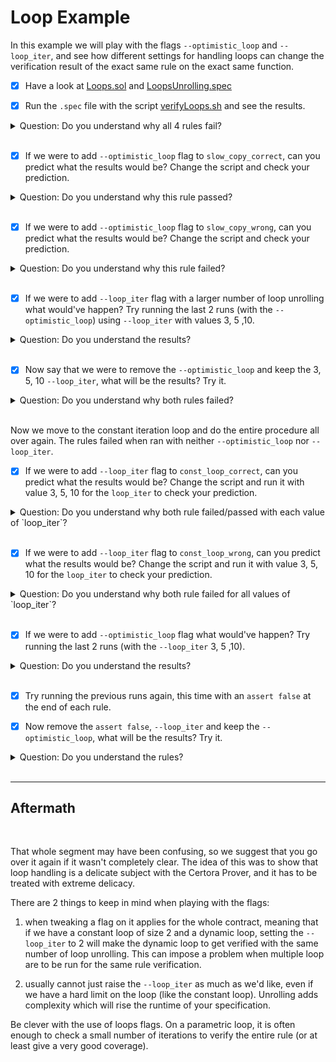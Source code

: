 # Loop Example

In this example we will play with the flags `--optimistic_loop` and `--loop_iter`, and see how different settings for handling loops can change the verification result of the exact same rule on the exact same function.

- [x] Have a look at [Loops.sol](Loops.sol) and [LoopsUnrolling.spec](LoopsUnrolling.spec)

- [x] Run the `.spec` file with the script [verifyLoops.sh](verifyLoops.sh) and see the results.

<details>
  <summary>Question: Do you understand why all 4 rules fail?</summary>
  Answer: All 4 rules fail because they run with the default pessimistic loop. It assumes that the loop got unrolled more times than it should. 
</details>

</br>

- [x] If we were to add `--optimistic_loop` flag to `slow_copy_correct`, can you predict what the results would be?
Change the script and check your prediction.

<details>
  <summary>Question: Do you understand why this rule passed?</summary>
  Answer: This rule is basically true. Assuming that the loop being unrolled fully the returned value should always be `n`. The `--optimistic_loop` flag required `n` to fit the number of times the loop is  unrolled (i.e. `require(!(i < n))`). In our case, since we didn't set the `--loop_iter` its value is default (1), so the requirement force `n = 1`.
</details>

</br>

- [x] If we were to add `--optimistic_loop` flag to `slow_copy_wrong`, can you predict what the results would be?
Change the script and check your prediction.


<details>
  <summary>Question: Do you understand why this rule failed?</summary>
  Answer: This rule is wrong. The `--optimistic_loop` flag required `n` to fit the number of times the loop is  unrolled (i.e. `require(!(i < n))`). In our case, since we didn't set the `--loop_iter` its value is default (1), so the requirement force `n = 1`. The function then returns 1, while we demand it to be equal to `2*1`.
</details>

</br>

- [x] If we were to add `--loop_iter` flag with a larger number of loop unrolling what would've happen? Try running the last 2 runs (with the `--optimistic_loop`) using `--loop_iter` with values 3, 5 ,10.

<details>
  <summary>Question: Do you understand the results?</summary>
  Answer: the correct rule passed no matter the number of loop unrolling. That is because the loop always returns `n`, regardless of the actual `n` value. The `--optimistic_loop` is the only flag needed to make it pass, essentially saying to the Prover "just make sure that the loop will not iterate more than it should". </br>
  The wrong rule failed no matter what because once we established that the loop does not over iterate the rule is wrong regardless of the number of loops.
</details>

</br>

- [x] Now say that we were to remove the `--optimistic_loop` and keep the 3, 5, 10 `--loop_iter`, what will be the results? Try it.

<details>
  <summary>Question: Do you understand why both rules failed?</summary>
  Answer: It doesn't matter how many times we unroll the loops, because the number of iteration is dependent on a parametric input, the Prover will always be able to assume the number of `--loop_iter` + 1 and return a violation.
</details>

</br>

Now we move to the constant iteration loop and do the entire procedure all over again. The rules failed when ran with neither `--optimistic_loop` nor `--loop_iter`.

- [x] If we were to add `--loop_iter` flag to `const_loop_correct`, can you predict what the results would be?
Change the script and run it with value 3, 5, 10 for the `loop_iter` to check your prediction.

<details>
  <summary>Question: Do you understand why both rule failed/passed with each value of `loop_iter`?</summary>
  Answer: The rule is basically correct, however with any number of loop unrolling that is smaller than 5 (the loop condition) the loop fails since it considers the pessimistic case where we unrolled the loop `i < 5` times, and so there can be a violation in later iteration that we did not reach. </br>
  In any value of `loop_iter` that is greater or equal to 5, the pessimistic mode is negated because `i` reaches a value greater or equal to 5, which satisfy the loop condition, and doesn't leave any unchecked iterations.
</details>

</br>

- [x] If we were to add `--loop_iter` flag to `const_loop_wrong`, can you predict what the results would be?
Change the script and run it with value 3, 5, 10 for the `loop_iter` to check your prediction.

<details>
  <summary>Question: Do you understand why both rule failed for all values of `loop_iter`?</summary>
  Answer: The rule is basically wrong. As in the previous run, for every value of `loop_iter` that is less than 5 we get the violation of the pessimistic mode, and for every value that is greater or equal to 5, we get a violation of the rule itself - the returned value is not equal the the stated value in the asset.
</details>

</br>

- [x] If we were to add `--optimistic_loop` flag what would've happen? Try running the last 2 runs (with the `--loop_iter` 3, 5 ,10).

<details>
  <summary>Question: Do you understand the results?</summary>
  Answer: the correct rule passed no matter the number of loop unrolling. That is because the loop always returns `n` - the number of iterations the loop has done.
  When the number of loop unrolling was less than 5 we got a vacuous rule since the optimistic mode demanded `require (!(i < 5))` which is always false, i.e. we never reached the `assert`. For `loop_iter` greater or equal to 5 the rule passed correctly. </br>
  The wrong rule failed on every `loop_iter` value except for 3. For values less than 5 we failed because the returned value was other than 3 (we ran `loop_iter 1` when we didn't specify `loop_iter`), and on values greater or equal to 5 we failed because the loop will always return 5. However for `loop_iter 3` we've found a dangerous sweet spot where the the optimistic mode doesn't worn us that we never unrolled the loop enough to meet the condition, yet we unrolled it exactly the number of times needed to get our wrong rule right!
</details>

</br>

- [x] Try running the previous runs again, this time with an `assert false` at the end of each rule.

- [x] Now remove the `assert false`, `--loop_iter` and keep the `--optimistic_loop`, what will be the results? Try it.

<details>
  <summary>Question: Do you understand the rules?</summary>
  Answer: In both rules for `loop_iter` with value less than 5 we failed on pessimistic mode (unwinding condition in a loop). For `loop_iter` greater or equal to 5 we fail on the wrong rule since the loop always return 5 but we demanded the return value to be 3, and on the correct rule we pass for the exact same reason - the loop always returns 5 and that is exactly what we demanded.
</details>

</br>

---

## Aftermath

<br/>

That whole segment may have been confusing, so we suggest that you go over it again if it wasn't completely clear.
The idea of this was to show that loop handling is a delicate subject with the Certora Prover, and it has to be treated with extreme delicacy.

There are 2 things to keep in mind when playing with the flags:

1. when tweaking a flag on it applies for the whole contract, meaning that if we have a constant loop of size 2 and a dynamic loop, setting the `--loop_iter` to 2 will make the dynamic loop to get verified with the same number of loop unrolling. This can impose a problem when multiple loop are to be run for the same rule verification.

2. usually cannot just raise the `--loop_iter` as much as we'd like, even if we have a hard limit on the loop (like the constant loop). Unrolling adds complexity which will rise the runtime of your specification.

Be clever with the use of loops flags.
On a parametric loop, it is often enough to check a small number of iterations to verify the entire rule (or at least give a very good coverage). 